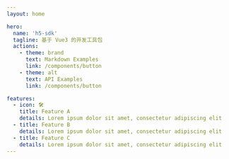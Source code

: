 ```yaml
---
layout: home

hero:
  name: 'h5-sdk'
  tagline: 基于 Vue3 的开发工具包
  actions:
    - theme: brand
      text: Markdown Examples
      link: /components/button
    - theme: alt
      text: API Examples
      link: /components/button

features:
  - icon: 🛠️
    title: Feature A
    details: Lorem ipsum dolor sit amet, consectetur adipiscing elit
  - title: Feature B
    details: Lorem ipsum dolor sit amet, consectetur adipiscing elit
  - title: Feature C
    details: Lorem ipsum dolor sit amet, consectetur adipiscing elit
---
```


